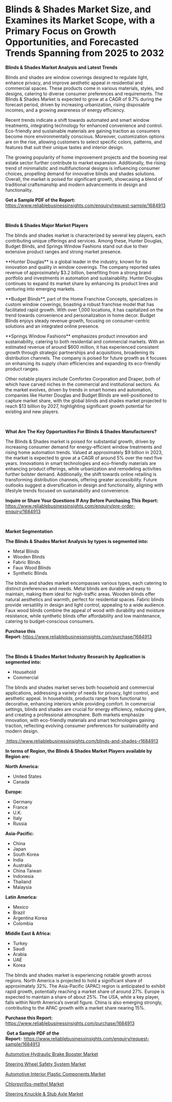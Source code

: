 <p><h1>Blinds & Shades Market Size, and Examines its Market Scope, with a Primary Focus on Growth Opportunities, and Forecasted Trends Spanning from 2025 to 2032</h1></p><p><strong>Blinds & Shades Market Analysis and Latest Trends</strong></p>
<p><p>Blinds and shades are window coverings designed to regulate light, enhance privacy, and improve aesthetic appeal in residential and commercial spaces. These products come in various materials, styles, and designs, catering to diverse consumer preferences and requirements. The Blinds & Shades Market is expected to grow at a CAGR of 9.7% during the forecast period, driven by increasing urbanization, rising disposable incomes, and a growing awareness of energy efficiency.</p><p>Recent trends indicate a shift towards automated and smart window treatments, integrating technology for enhanced convenience and control. Eco-friendly and sustainable materials are gaining traction as consumers become more environmentally conscious. Moreover, customization options are on the rise, allowing customers to select specific colors, patterns, and features that suit their unique tastes and interior design. </p><p>The growing popularity of home improvement projects and the booming real estate sector further contribute to market expansion. Additionally, the rising trend of minimalistic and multifunctional designs is influencing consumer choices, propelling demand for innovative blinds and shades solutions. Overall, the market is poised for significant growth, showcasing a blend of traditional craftsmanship and modern advancements in design and functionality.</p></p>
<p><strong>Get a Sample PDF of the Report:&nbsp;</strong> <a href="https://www.reliablebusinessinsights.com/enquiry/request-sample/1684913?utm_campaign=2174&utm_medium=2&utm_source=Github&utm_content=ia&utm_term=05022025&utm_id=blinds-shades">https://www.reliablebusinessinsights.com/enquiry/request-sample/1684913</a></p>
<p>&nbsp;</p>
<p><strong>Blinds & Shades Major Market Players</strong></p>
<p><p>The blinds and shades market is characterized by several key players, each contributing unique offerings and services. Among these, Hunter Douglas, Budget Blinds, and Springs Window Fashions stand out due to their extensive product ranges and strong market presence.</p><p>**Hunter Douglas** is a global leader in the industry, known for its innovation and quality in window coverings. The company reported sales revenue of approximately $3.2 billion, benefiting from a strong brand portfolio and investments in automation and sustainability. Hunter Douglas continues to expand its market share by enhancing its product lines and venturing into emerging markets.</p><p>**Budget Blinds**, part of the Home Franchise Concepts, specializes in custom window coverings, boasting a robust franchise model that has facilitated rapid growth. With over 1,000 locations, it has capitalized on the trend towards convenience and personalization in home decor. Budget Blinds enjoys steady revenue growth, focusing on consumer-centric solutions and an integrated online presence.</p><p>**Springs Window Fashions** emphasizes product innovation and sustainability, catering to both residential and commercial markets. With an estimated revenue of around $600 million, it has experienced consistent growth through strategic partnerships and acquisitions, broadening its distribution channels. The company is poised for future growth as it focuses on enhancing its supply chain efficiencies and expanding its eco-friendly product ranges.</p><p>Other notable players include Comfortex Corporation and Draper, both of which have carved niches in the commercial and institutional sectors. As the market evolves, driven by trends in smart homes and automation, companies like Hunter Douglas and Budget Blinds are well-positioned to capture market share, with the global blinds and shades market projected to reach $13 billion by 2027, highlighting significant growth potential for existing and new players.</p></p>
<p>&nbsp;</p>
<p><strong>What Are The Key Opportunities For Blinds & Shades Manufacturers?</strong></p>
<p><p>The Blinds & Shades market is poised for substantial growth, driven by increasing consumer demand for energy-efficient window treatments and rising home automation trends. Valued at approximately $9 billion in 2023, the market is expected to grow at a CAGR of around 5% over the next five years. Innovations in smart technologies and eco-friendly materials are enhancing product offerings, while urbanization and remodeling activities further bolster demand. Additionally, the shift towards online retailing is transforming distribution channels, offering greater accessibility. Future outlooks suggest a diversification in design and functionality, aligning with lifestyle trends focused on sustainability and convenience.</p></p>
<p><strong>Inquire or Share Your Questions If Any Before Purchasing This Report:</strong> <a href="https://www.reliablebusinessinsights.com/enquiry/pre-order-enquiry/1684913?utm_campaign=2174&utm_medium=2&utm_source=Github&utm_content=ia&utm_term=05022025&utm_id=blinds-shades">https://www.reliablebusinessinsights.com/enquiry/pre-order-enquiry/1684913</a></p>
<p>&nbsp;</p>
<p><strong>Market Segmentation</strong></p>
<p><strong>The Blinds & Shades Market Analysis by types is segmented into:</strong></p>
<p><ul><li>Metal Blinds</li><li>Wooden Blinds</li><li>Fabric Blinds</li><li>Faux Wood Blinds</li><li>Synthetic Blinds</li></ul></p>
<p><p>The blinds and shades market encompasses various types, each catering to distinct preferences and needs. Metal blinds are durable and easy to maintain, making them ideal for high-traffic areas. Wooden blinds offer natural aesthetics and warmth, perfect for residential spaces. Fabric blinds provide versatility in design and light control, appealing to a wide audience. Faux wood blinds combine the appeal of wood with durability and moisture resistance, while synthetic blinds offer affordability and low maintenance, catering to budget-conscious consumers.</p></p>
<p><strong>Purchase this Report:&nbsp;</strong><a href="https://www.reliablebusinessinsights.com/purchase/1684913?utm_campaign=2174&utm_medium=2&utm_source=Github&utm_content=ia&utm_term=05022025&utm_id=blinds-shades">https://www.reliablebusinessinsights.com/purchase/1684913</a></p>
<p>&nbsp;</p>
<p><strong>The Blinds & Shades Market Industry Research by Application is segmented into:</strong></p>
<p><ul><li>Household</li><li>Commercial</li></ul></p>
<p><p>The blinds and shades market serves both household and commercial applications, addressing a variety of needs for privacy, light control, and aesthetic appeal. In households, products range from functional to decorative, enhancing interiors while providing comfort. In commercial settings, blinds and shades are crucial for energy efficiency, reducing glare, and creating a professional atmosphere. Both markets emphasize innovation, with eco-friendly materials and smart technologies gaining traction, reflecting evolving consumer preferences for sustainability and modern design.</p></p>
<p><a href="https://www.reliablebusinessinsights.com/blinds-and-shades-r1684913?utm_campaign=2174&utm_medium=2&utm_source=Github&utm_content=ia&utm_term=05022025&utm_id=blinds-shades">&nbsp;https://www.reliablebusinessinsights.com/blinds-and-shades-r1684913</a></p>
<p><strong>In terms of Region, the Blinds & Shades Market Players available by Region are:</strong></p>
<p>
    <p> <strong> North America: </strong>
        <ul>
            <li>United States</li>
            <li>Canada</li>
        </ul>
        </p> 
    <p> <strong> Europe: </strong>
        <ul>
            <li>Germany</li>
            <li>France</li>
            <li>U.K.</li>
            <li>Italy</li>
            <li>Russia</li>
        </ul>
        </p> 
    <p> <strong> Asia-Pacific: </strong>
        <ul>
            <li>China</li>
            <li>Japan</li>
            <li>South Korea</li>
            <li>India</li>
            <li>Australia</li>
            <li>China Taiwan</li>
            <li>Indonesia</li>
            <li>Thailand</li>
            <li>Malaysia</li>
        </ul>
        </p> 
    <p> <strong> Latin America: </strong>
        <ul>
            <li>Mexico</li>
            <li>Brazil</li>
            <li>Argentina Korea</li>
            <li>Colombia</li>
        </ul>
        </p> 
    <p> <strong> Middle East & Africa: </strong>
        <ul>
            <li>Turkey</li>
            <li>Saudi</li>
            <li>Arabia</li>
            <li>UAE</li>
            <li>Korea</li>
        </ul>
    </p>
    </p>
<p><p>The blinds and shades market is experiencing notable growth across regions. North America is projected to hold a significant share of approximately 32%. The Asia-Pacific (APAC) region is anticipated to exhibit rapid growth, potentially reaching a market share of around 27%. Europe is expected to maintain a share of about 25%. The USA, while a key player, falls within North America’s overall figure. China is also emerging strongly, contributing to the APAC growth with a market share nearing 15%.</p></p>
<p><strong>Purchase this Report: </strong><a href="https://www.reliablebusinessinsights.com/purchase/1684913?utm_campaign=2174&utm_medium=2&utm_source=Github&utm_content=ia&utm_term=05022025&utm_id=blinds-shades">https://www.reliablebusinessinsights.com/purchase/1684913</a></p>
<p>&nbsp;<strong>Get a Sample PDF of the Report:&nbsp;&nbsp;</strong><a href="https://www.reliablebusinessinsights.com/enquiry/request-sample/1684913?utm_campaign=2174&utm_medium=2&utm_source=Github&utm_content=ia&utm_term=05022025&utm_id=blinds-shades">https://www.reliablebusinessinsights.com/enquiry/request-sample/1684913</a></p>
<p><strong></strong></p>
<p><p><a href="https://www.linkedin.com/pulse/automotive-hydraulic-brake-booster-market-size-forecast-from-pmo9e?utm_campaign=2174&utm_medium=2&utm_source=Github&utm_content=ia&utm_term=05022025&utm_id=blinds-shades">Automotive Hydraulic Brake Booster Market</a></p><p><a href="https://www.linkedin.com/pulse/steering-wheel-safety-system-market-analysis-identifying-sdrxc?utm_campaign=2174&utm_medium=2&utm_source=Github&utm_content=ia&utm_term=05022025&utm_id=blinds-shades">Steering Wheel Safety System Market</a></p><p><a href="https://www.linkedin.com/pulse/expert-analysis-automotive-interior-plastic-components-market-flcwe?utm_campaign=2174&utm_medium=2&utm_source=Github&utm_content=ia&utm_term=05022025&utm_id=blinds-shades">Automotive Interior Plastic Components Market</a></p><p><a href="https://www.linkedin.com/pulse/future-trends-chlorpyrifos-methyl-market-2025-2032-size-dgxbe?utm_campaign=2174&utm_medium=2&utm_source=Github&utm_content=ia&utm_term=05022025&utm_id=blinds-shades">Chlorpyrifos-methyl Market</a></p><p><a href="https://www.linkedin.com/pulse/assessment-steering-knuckle-stub-axle-market-current-6oh2c?utm_campaign=2174&utm_medium=2&utm_source=Github&utm_content=ia&utm_term=05022025&utm_id=blinds-shades">Steering Knuckle & Stub Axle Market</a></p></p>